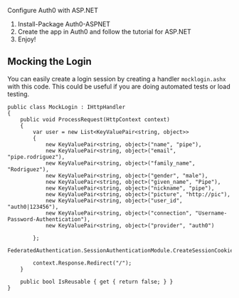 Configure Auth0 with ASP.NET

1. Install-Package Auth0-ASPNET
2. Create the app in Auth0 and follow the tutorial for ASP.NET
3. Enjoy!

## Mocking the Login

You can easily create a login session by creating a handler `mocklogin.ashx` with this code. This could be useful if you are doing automated tests or load testing.

    public class MockLogin : IHttpHandler
    {
        public void ProcessRequest(HttpContext context)
        {
            var user = new List<KeyValuePair<string, object>>
            {
                new KeyValuePair<string, object>("name", "pipe"),
                new KeyValuePair<string, object>("email", "pipe.rodriguez"),
                new KeyValuePair<string, object>("family_name", "Rodriguez"),
                new KeyValuePair<string, object>("gender", "male"),
                new KeyValuePair<string, object>("given_name", "Pipe"),
                new KeyValuePair<string, object>("nickname", "pipe"),
                new KeyValuePair<string, object>("picture", "http://pic"),
                new KeyValuePair<string, object>("user_id", "auth0|123456"),
                new KeyValuePair<string, object>("connection", "Username-Password-Authentication"),
                new KeyValuePair<string, object>("provider", "auth0")
 
            };
            FederatedAuthentication.SessionAuthenticationModule.CreateSessionCookie(user);
 
            context.Response.Redirect("/");
        }
 
        public bool IsReusable { get { return false; } }
    }
